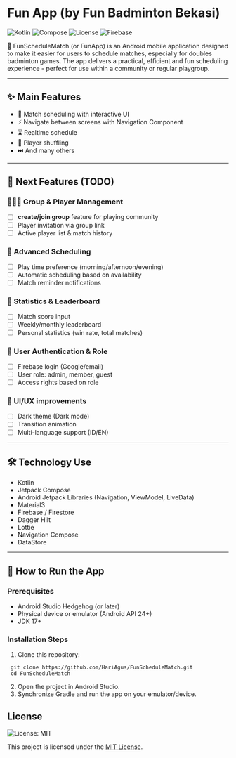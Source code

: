 # Fun App (by Fun Badminton Bekasi)
![Kotlin](https://img.shields.io/badge/Kotlin-1.9.0-blue?logo=kotlin)
![Compose](https://img.shields.io/badge/Jetpack%20Compose-UI-green?logo=android)
![License](https://img.shields.io/badge/License-MIT-yellow.svg)
![Firebase](https://img.shields.io/badge/Firebase-FFCA28?logo=firebase&logoColor=black)

📱 FunScheduleMatch (or FunApp) is an Android mobile application designed to make it easier for users to schedule matches, especially for doubles badminton games. The app delivers a practical, efficient and fun scheduling experience - perfect for use within a community or regular playgroup.

---

## ✨ Main Features

- 📅 Match scheduling with interactive UI
- ⚡ Navigate between screens with Navigation Component
- ⌛ Realtime schedule
- 🔀 Player shuffling
- ⏭️ And many others

---

## 🔮 Next Features (TODO)

### 🧑‍🤝‍🧑 Group & Player Management
- [ ] **create/join group** feature for playing community
- [ ] Player invitation via group link
- [ ] Active player list & match history

### 📅 Advanced Scheduling
- [ ] Play time preference (morning/afternoon/evening)
- [ ] Automatic scheduling based on availability
- [ ] Match reminder notifications

### 🏅 Statistics & Leaderboard
- [ ] Match score input
- [ ] Weekly/monthly leaderboard
- [ ] Personal statistics (win rate, total matches)

### 🔐 User Authentication & Role
- [ ] Firebase login (Google/email)
- [ ] User role: admin, member, guest
- [ ] Access rights based on role

### 🎨 UI/UX improvements
- [ ] Dark theme (Dark mode)
- [ ] Transition animation
- [ ] Multi-language support (ID/EN)

---

## 🛠️ Technology Use

- Kotlin
- Jetpack Compose
- Android Jetpack Libraries (Navigation, ViewModel, LiveData)
- Material3
- Firebase / Firestore
- Dagger Hilt
- Lottie
- Navigation Compose
- DataStore

---

## 🚀 How to Run the App

### Prerequisites

- Android Studio Hedgehog (or later)
- Physical device or emulator (Android API 24+)
- JDK 17+

### Installation Steps

1. Clone this repository:
```
 git clone https://github.com/HariAgus/FunScheduleMatch.git
 cd FunScheduleMatch
```
2. Open the project in Android Studio.
3. Synchronize Gradle and run the app on your emulator/device.
  
## License

![License: MIT](https://img.shields.io/badge/License-MIT-yellow.svg)

This project is licensed under the [MIT License](LICENSE).
